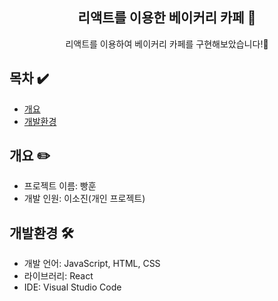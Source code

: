 <div align="center">

## 리액트를 이용한 베이커리 카페 📝
리액트를 이용하여 베이커리 카페를 구현해보았습니다!🌟
<br />
</div>

## 목차 ✔️
  - [개요](#개요)
  - [개발환경](#개발환경)

## 개요 ✏️
* 프로젝트 이름: 빵훈
* 개발 인원: 이소진(개인 프로젝트)

## 개발환경 🛠️
* 개발 언어: JavaScript, HTML, CSS
* 라이브러리: React
* IDE: Visual Studio Code




